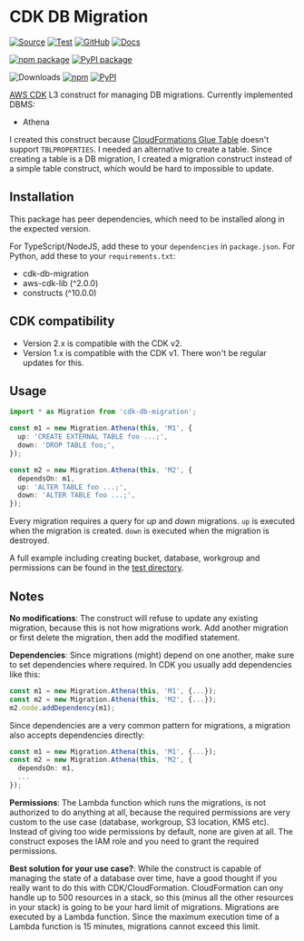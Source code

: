 # CDK DB Migration

[![Source](https://img.shields.io/badge/Source-GitHub-blue?logo=github)][source]
[![Test](https://github.com/udondan/cdk-db-migration/workflows/Test/badge.svg)](https://github.com/udondan/cdk-db-migration/actions?query=workflow%3ATest)
[![GitHub](https://img.shields.io/github/license/udondan/cdk-db-migration)][license]
[![Docs](https://img.shields.io/badge/Construct%20Hub-cdk--db--migration-orange)][docs]

[![npm package](https://img.shields.io/npm/v/cdk-db-migration?color=brightgreen)][npm]
[![PyPI package](https://img.shields.io/pypi/v/cdk-db-migration?color=brightgreen)][PyPI]

![Downloads](https://img.shields.io/badge/-DOWNLOADS:-brightgreen?color=gray)
[![npm](https://img.shields.io/npm/dt/cdk-db-migration?label=npm&color=blueviolet)][npm]
[![PyPI](https://img.shields.io/pypi/dm/cdk-db-migration?label=pypi&color=blueviolet)][PyPI]

[AWS CDK] L3 construct for managing DB migrations. Currently implemented DBMS:

- Athena

I created this construct because [CloudFormations Glue Table](https://docs.aws.amazon.com/AWSCloudFormation/latest/UserGuide/aws-resource-glue-table.html) doesn't support `TBLPROPERTIES`. I needed an alternative to create a table. Since creating a table is a DB migration, I created a migration construct instead of a simple table construct, which would be hard to impossible to update.

## Installation

This package has peer dependencies, which need to be installed along in the expected version.

For TypeScript/NodeJS, add these to your `dependencies` in `package.json`. For Python, add these to your `requirements.txt`:

- cdk-db-migration
- aws-cdk-lib (^2.0.0)
- constructs (^10.0.0)

## CDK compatibility

- Version 2.x is compatible with the CDK v2.
- Version 1.x is compatible with the CDK v1. There won't be regular updates for this.

## Usage

```typescript
import * as Migration from 'cdk-db-migration';

const m1 = new Migration.Athena(this, 'M1', {
  up: 'CREATE EXTERNAL TABLE foo ...;',
  down: 'DROP TABLE foo;',
});

const m2 = new Migration.Athena(this, 'M2', {
  dependsOn: m1,
  up: 'ALTER TABLE foo ...;',
  down: 'ALTER TABLE foo ...;',
});
```

Every migration requires a query for _up_ and _down_ migrations. `up` is executed when the migration is created. `down` is executed when the migration is destroyed.

A full example including creating bucket, database, workgroup and permissions can be found in the [test directory](https://github.com/udondan/cdk-db-migration/blob/main/test/lib/index.ts).

## Notes

**No modifications**: The construct will refuse to update any existing migration, because this is not how migrations work. Add another migration or first delete the migration, then add the modified statement.

**Dependencies**: Since migrations (might) depend on one another, make sure to set dependencies where required. In CDK you usually add dependencies like this:

```typescript
const m1 = new Migration.Athena(this, 'M1', {...});
const m2 = new Migration.Athena(this, 'M2', {...});
m2.node.addDependency(m1);
```

Since dependencies are a very common pattern for migrations, a migration also accepts dependencies directly:

```typescript
const m1 = new Migration.Athena(this, 'M1', {...});
const m2 = new Migration.Athena(this, 'M2', {
  dependsOn: m1,
  ...
});
```

**Permissions**: The Lambda function which runs the migrations, is not authorized to do anything at all, because the required permissions are very custom to the use case (database, workgroup, S3 location, KMS etc). Instead of giving too wide permissions by default, none are given at all. The construct exposes the IAM role and you need to grant the required permissions.

**Best solution for your use case?**: While the construct is capable of managing the state of a database over time, have a good thought if you really want to do this with CDK/CloudFormation. CloudFormation can ony handle up to 500 resources in a stack, so this (minus all the other resources in your stack) is going to be your hard limit of migrations. Migrations are executed by a Lambda function. Since the maximum execution time of a Lambda function is 15 minutes, migrations cannot exceed this limit.

[AWS CDK]: https://aws.amazon.com/cdk/
[custom CloudFormation resource]: https://docs.aws.amazon.com/AWSCloudFormation/latest/UserGuide/template-custom-resources.html
[npm]: https://www.npmjs.com/package/cdk-db-migration
[PyPI]: https://pypi.org/project/cdk-db-migration/
[docs]: https://constructs.dev/packages/cdk-db-migration
[source]: https://github.com/udondan/cdk-db-migration
[license]: https://github.com/udondan/cdk-db-migration/blob/main/LICENSE

